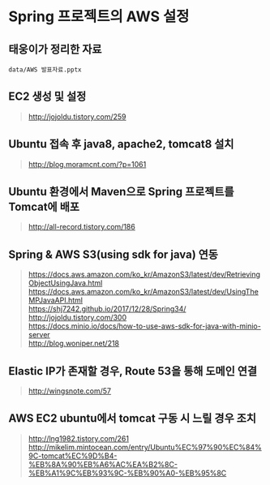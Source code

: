 # Spring 프로젝트의 AWS 설정

## 태웅이가 정리한 자료
```
data/AWS 발표자료.pptx
```

## EC2 생성 및 설정
> http://jojoldu.tistory.com/259

## Ubuntu 접속 후 java8, apache2, tomcat8 설치

> http://blog.moramcnt.com/?p=1061

## Ubuntu 환경에서 Maven으로 Spring 프로젝트를 Tomcat에 배포
> http://all-record.tistory.com/186

## Spring & AWS S3(using sdk for java) 연동
> https://docs.aws.amazon.com/ko_kr/AmazonS3/latest/dev/RetrievingObjectUsingJava.html <br>
> https://docs.aws.amazon.com/ko_kr/AmazonS3/latest/dev/UsingTheMPJavaAPI.html <br>
> https://shj7242.github.io/2017/12/28/Spring34/ <br>
> http://jojoldu.tistory.com/300 <br>
> https://docs.minio.io/docs/how-to-use-aws-sdk-for-java-with-minio-server <br>
> http://blog.woniper.net/218

## Elastic IP가 존재할 경우, Route 53을 통해 도메인 연결
> http://wingsnote.com/57

## AWS EC2 ubuntu에서 tomcat 구동 시 느릴 경우 조치
> http://lng1982.tistory.com/261 <br>
> http://mikelim.mintocean.com/entry/Ubuntu%EC%97%90%EC%84%9C-tomcat%EC%9D%B4-%EB%8A%90%EB%A6%AC%EA%B2%8C-%EB%A1%9C%EB%93%9C-%EB%90%A0-%EB%95%8C
